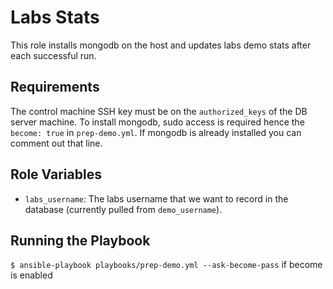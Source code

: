 Labs Stats
==========

This role installs mongodb on the host and updates labs demo stats after each successful run.

Requirements
------------

The control machine SSH key must be on the `authorized_keys` of the DB server machine. To install mongodb, sudo access is required hence the `become: true` in `prep-demo.yml`. If mongodb is already installed you can comment out that line.

Role Variables
--------------

- `labs_username`: The labs username that we want to record in the database (currently pulled from `demo_username`).

Running the Playbook
--------------------

`$ ansible-playbook playbooks/prep-demo.yml --ask-become-pass` if become is enabled